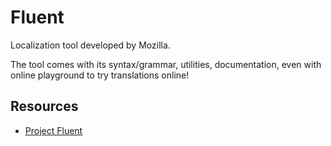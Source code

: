 Fluent
======

Localization tool developed by Mozilla.

The tool comes with its syntax/grammar, utilities, documentation, even with
online playground to try translations online!


Resources
---------

 - [Project Fluent](https://projectfluent.org/)
